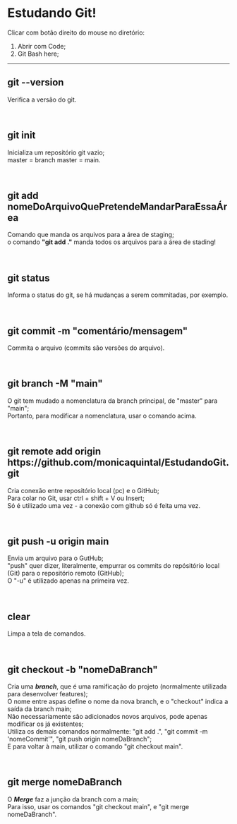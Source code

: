 <h1>Estudando Git!</h1>

Clicar com botão direito do mouse no diretório:

1. Abrir com Code;
2. Git Bash here;

<hr>

<h2>git --version</h2>
<p>Verifica a versão do git.</p>
<br>

<h2>git init</h2>
<p>Inicializa um repositório git vazio; <br>
master = branch master = main.</p>
<br>

<h2>git add nomeDoArquivoQuePretendeMandarParaEssaÁrea</h2>  
<p>Comando que manda os arquivos para a área de staging; <br>
o comando <strong>"git add ."</strong> manda todos os arquivos para a área de stading!</p>
<br>

<h2>git status</h2>
<p>Informa o status do git, se há mudanças a serem commitadas, por exemplo.</p>
<br>

<h2>git commit -m "comentário/mensagem"</h2>
<p>Commita o arquivo (commits são versões do arquivo).</p>
<br>

<h2>git branch -M "main"</h2>
<p>O git tem mudado a nomenclatura da branch principal, de "master" para "main"; <br>
Portanto, para modificar a nomenclatura, usar o comando acima.</p>
<br>

<h2>git remote add origin https://github.com/monicaquintal/EstudandoGit.git</h2>
<p>Cria conexão entre repositório local (pc) e o GitHub;<br>
Para colar no Git, usar ctrl + shift + V ou Insert;<br>
Só é utilizado uma vez - a conexão com github só é feita uma vez.</p>
<br>

<h2>git push -u origin main</h2>
<p>Envia um arquivo para o GutHub;<br>
"push" quer dizer, literalmente, empurrar os commits do repósitório local (Git) para o repositório remoto (GitHub);<br>
O "-u" é utilizado apenas na primeira vez.</p>
<br>

<h2>clear</h2>
<p>Limpa a tela de comandos.</p>
<br>

<h2>git checkout -b "nomeDaBranch"</h2>
<p>Cria uma <strong><em>branch</strong></em>, que é uma ramificação do projeto (normalmente utilizada para desenvolver features);<br>
O nome entre aspas define o nome da nova branch, e o "checkout" indica a saída da branch main;<br>
Não necessariamente são adicionados novos arquivos, pode apenas modificar os já existentes;<br>
Utiliza os demais comandos normalmente: "git add .", "git commit -m 'nomeCommit'", "git push origin nomeDaBranch";<br>
E para voltar à main, utilizar o comando "git checkout main". </p>
<br>

<h2>git merge nomeDaBranch</h2>
<p>O <em><strong>Merge</em></strong> faz a junção da branch com a main;<br>
Para isso, usar os comandos "git checkout main", e "git merge nomeDaBranch".<br>
</p>